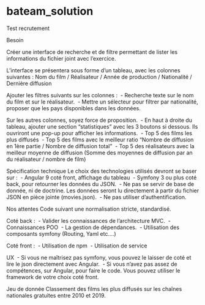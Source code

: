 # bateam_solution
Test recrutement 

Besoin

Créer une interface de recherche et de filtre permettant de lister les informations du fichier joint avec l’exercice.

L’interface se présentera sous forme d’un tableau, avec les colonnes suivantes :
Nom du film / Réalisateur / Année de production / Nationalité / Dernière diffusion

Ajouter les filtres suivants sur les colonnes :
 - Recherche texte sur le nom du film et sur le réalisateur.
 - Mettre un sélecteur pour filtrer par nationalité, proposer que les pays disponibles dans les données.

Sur les autres colonnes, soyez force de proposition.
 - En haut à droite du tableau, ajouter une section “statistiques” avec les 3 boutons si dessous. Ils ouvriront une pop-up pour afficher les informations.
 - Top 5 des films les plus diffusés
 - Top 5 des films avec le meilleur ratio “Nombre de diffusion en 1ère partie / Nombre de diffusion total”
 - Top 5 des réalisateurs avec la meilleur moyenne de diffusion (Somme des moyennes de diffusion par an du réalisateur / nombre de film)

Spécification technique
Le choix des technologies utilisés devront se baser sur :
 - Angular 9 coté front, affichage du tableau
 - Symfony 3 ou plus coté back, pour retourner les données du JSON.
 - Ne pas se servir de base de donnée, ni de doctrine. Les données seront lu directement à partir du fichier JSON en pièce jointe (movies.json).
 - Ne pas utiliser d’authentification.

Nos attentes
Code suivant une normalisation stricte, standardisé.

Coté back :
 - Valider les connaissances de l’architecture MVC.
 - Connaissances POO
 - La gestion de dépendances.
 - Utilisation des composants symfony (Routing, Yaml etc....)

Coté front :
 - Utilisation de npm
 - Utilisation de service

UX
 - Si vous ne maîtrisez pas symfony, vous pouvez le laisser de coté et lire le json directement avec Angular.
 - Si vous n’avez pas assez de compétences, sur Angular, pour faire le code. Vous pouvez utiliser le framework de votre choix coté front.

Jeu de donnée
Classement des films les plus diffusés sur les chaînes nationales gratuites entre 2010 et 2019.
